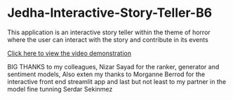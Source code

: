 # Jedha-Interactive-Story-Teller-B6

This application is an interactive story teller within the theme of horror where the user can interact with the story and contribute in its events

<a href="https://share.vidyard.com/watch/9R7Qouoy2eAxi7QL9YEAbR?">Click here to view the video demonstration</a>

BIG THANKS to my colleagues, Nizar Sayad for the ranker, generator and sentiment models, Also exten my thanks to Morganne Berrod for the interactive front end streamlit app and last but not least to my partner in the model fine tunning Serdar  Sekinmez
